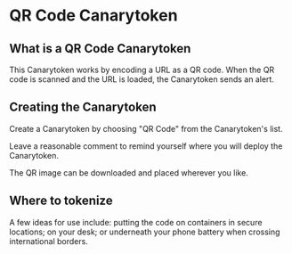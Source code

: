 # QR Code Canarytoken

## What is a QR Code Canarytoken

This Canarytoken works by encoding a URL as a QR code. When the QR code is scanned and the URL is loaded, the Canarytoken sends an alert.

## Creating the Canarytoken

Create a Canarytoken by choosing "QR Code" from the Canarytoken's list.

Leave a reasonable comment to remind yourself where you will deploy the Canarytoken.

The QR image can be downloaded and placed wherever you like.

## Where to tokenize

A few ideas for use include: putting the code on containers in secure locations; on your desk; or underneath your phone battery when crossing international borders.
